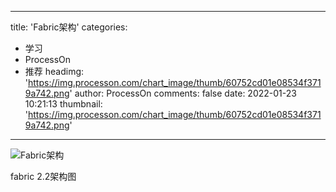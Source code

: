 
---
title: 'Fabric架构'
categories: 
 - 学习
 - ProcessOn
 - 推荐
headimg: 'https://img.processon.com/chart_image/thumb/60752cd01e08534f3719a742.png'
author: ProcessOn
comments: false
date: 2022-01-23 10:21:13
thumbnail: 'https://img.processon.com/chart_image/thumb/60752cd01e08534f3719a742.png'
---

<div>   
<img class="thumb" alt="Fabric架构" src="https://img.processon.com/chart_image/thumb/60752cd01e08534f3719a742.png" referrerpolicy="no-referrer">
<p>fabric 2.2架构图</p>  
</div>
            